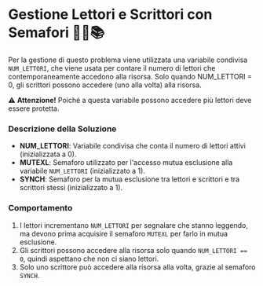 # Gestione Lettori e Scrittori con Semafori 🚶‍♂️📚

Per la gestione di questo problema viene utilizzata una variabile condivisa `NUM_LETTORI`, che viene usata per contare il numero di lettori che contemporaneamente accedono alla risorsa.
Solo quando NUM_LETTORI = 0, gli scrittori possono accedere (uno alla volta) alla risorsa.

⚠️ **Attenzione!** Poiché a questa variabile possono accedere più lettori deve essere protetta.

### Descrizione della Soluzione

- **NUM_LETTORI**: Variabile condivisa che conta il numero di lettori attivi (inizializzata a 0).
- **MUTEXL**: Semaforo utilizzato per l'accesso mutua esclusione alla variabile `NUM_LETTORI` (inizializzato a 1).
- **SYNCH**: Semaforo per la mutua esclusione tra lettori e scrittori e tra scrittori stessi (inizializzato a 1).

### Comportamento

1. I lettori incrementano `NUM_LETTORI` per segnalare che stanno leggendo, ma devono prima acquisire il semaforo `MUTEXL` per farlo in mutua esclusione.
2. Gli scrittori possono accedere alla risorsa solo quando `NUM_LETTORI == 0`, quindi aspettano che non ci siano lettori.
3. Solo uno scrittore può accedere alla risorsa alla volta, grazie al semaforo `SYNCH`.


